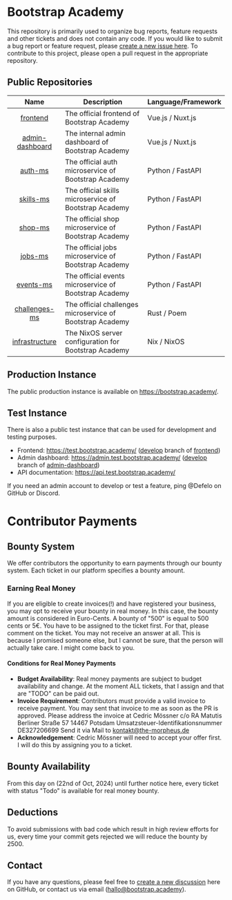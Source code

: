 # Bootstrap Academy

This repository is primarily used to organize bug reports, feature requests and other tickets and does not contain any code. If you would like to submit a bug report or feature request, please [create a new issue here](https://github.com/Bootstrap-Academy/Bootstrap-Academy/issues/new/choose). To contribute to this project, please open a pull request in the appropriate repository.

## Public Repositories
| Name | Description | Language/Framework |
|:-:|-|-|
| [frontend](https://github.com/Bootstrap-Academy/frontend) | The official frontend of Bootstrap Academy | Vue.js / Nuxt.js |
| [admin-dashboard](https://github.com/Bootstrap-Academy/admin-dashboard) | The internal admin dashboard of Bootstrap Academy | Vue.js / Nuxt.js |
| [auth-ms](https://github.com/Bootstrap-Academy/auth-ms) | The official auth microservice of Bootstrap Academy | Python / FastAPI |
| [skills-ms](https://github.com/Bootstrap-Academy/skills-ms) | The official skills microservice of Bootstrap Academy | Python / FastAPI |
| [shop-ms](https://github.com/Bootstrap-Academy/shop-ms) | The official shop microservice of Bootstrap Academy | Python / FastAPI |
| [jobs-ms](https://github.com/Bootstrap-Academy/jobs-ms) | The official jobs microservice of Bootstrap Academy | Python / FastAPI |
| [events-ms](https://github.com/Bootstrap-Academy/events-ms) | The official events microservice of Bootstrap Academy | Python / FastAPI |
| [challenges-ms](https://github.com/Bootstrap-Academy/challenges-ms) | The official challenges microservice of Bootstrap Academy | Rust / Poem |
| [infrastructure](https://github.com/Bootstrap-Academy/infrastructure) | The NixOS server configuration for Bootstrap Academy | Nix / NixOS |

## Production Instance
The public production instance is available on https://bootstrap.academy/.

## Test Instance
There is also a public test instance that can be used for development and testing purposes.

- Frontend: https://test.bootstrap.academy/ ([develop](https://github.com/Bootstrap-Academy/frontend/tree/develop) branch of [frontend](https://github.com/Bootstrap-Academy/frontend))
- Admin dashboard: https://admin.test.bootstrap.academy/ ([develop](https://github.com/Bootstrap-Academy/admin-dashboard/tree/develop) branch of [admin-dashboard](https://github.com/Bootstrap-Academy/admin-dashboard))
- API documentation: https://api.test.bootstrap.academy/

If you need an admin account to develop or test a feature, ping @Defelo on GitHub or Discord.


# Contributor Payments

## Bounty System

We offer contributors the opportunity to earn payments through our bounty system. Each ticket in our platform specifies a bounty amount.

### Earning Real Money

If you are eligible to create invoices(!) and have registered your business, you may opt to receive your bounty in real money. In this case, the bounty amount is considered in Euro-Cents. A bounty of "500" is equal to 500 cents or 5€.
You have to be assigned to the ticket first. For that, please comment on the ticket. You may not receive an answer at all. This is because I promised someone else, but I cannot be sure, that the person will actually take care. I might come back to you.

#### Conditions for Real Money Payments

- **Budget Availability**: Real money payments are subject to budget availability and change. At the moment ALL tickets, that I assign and that are "TODO" can be paid out. 
- **Invoice Requirement**: Contributors must provide a valid invoice to receive payment. You may sent that invoice to me as soon as the PR is approved. Please address the invoice at Cedric Mössner
c/o RA Matutis
Berliner Straße 57
14467 Potsdam
Umsatzsteuer-Identifikationsnummer DE327206699
Send it via Mail to kontakt@the-morpheus.de
- **Acknowledgement**: Cedric Mössner will need to accept your offer first. I will do this by assigning you to a ticket.

## Bounty Availability

From this day on (22nd of Oct, 2024) until further notice here, every ticket with status "Todo" is available for real money bounty. 

## Deductions

To avoid submissions with bad code which result in high review efforts for us, every time your commit gets rejected we will reduce the bounty by 2500.

## Contact
If you have any questions, please feel free to [create a new discussion](https://github.com/orgs/Bootstrap-Academy/discussions/new/choose) here on GitHub, or contact us via email (hallo@bootstrap.academy).
